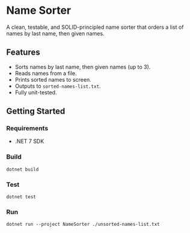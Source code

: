 # Name Sorter

A clean, testable, and SOLID-principled name sorter that orders a list of names by last name, then given names.

## Features
- Sorts names by last name, then given names (up to 3).
- Reads names from a file.
- Prints sorted names to screen.
- Outputs to `sorted-names-list.txt`.
- Fully unit-tested.

## Getting Started

### Requirements
- .NET 7 SDK

### Build
```
dotnet build
```

### Test
```
dotnet test
```

### Run
```
dotnet run --project NameSorter ./unsorted-names-list.txt
```